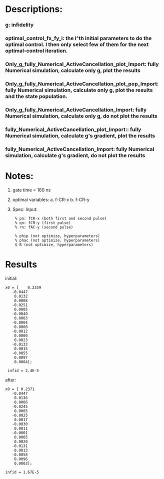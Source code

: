 # Descriptions:

### g: infidelity

### optimal_control_fx_fy_i: the i^th initial parameters to do the optimal control. I then only select few of them for the next optimal-control iteration.


### Only_g_fully_Numerical_ActiveCancellation_plot_Import: fully Numerical simulation, calculate  only g, plot the results

### Only_g_fully_Numerical_ActiveCancellation_plot_pop_Import: fully Numerical simulation, calculate  only g, plot the results and the state population.


### Only_g_fully_Numerical_ActiveCancellation_Import: fully Numerical simulation, calculate  only g, do not plot the results


### fully_Numerical_ActiveCancellation_plot_Import:: fully Numerical simulation, calculate  g's gradient, plot the results


### fully_Numerical_ActiveCancellation_Import: fully Numerical simulation, calculate  g's gradient, do not plot the results


# Notes:
1. gate time = 160 ns
2. optimal variables: 
a. f-CR-x
b. f-CR-y


3. Spec:
Input:

        % pn: fCR-x (both first and second pulse)
        % qn: fCR-y (first pulse)
        % rn: fAC-y (second pulse)

        % phip (not optimize, hyperparameters)
        % phac (not optimize, hyperparameters)
        $ B (not optimize, hyperparameters)


# Results

initial:

    x0 = [    0.2359
       -0.0447
        0.0132
        0.0008
       -0.0251
        0.0005
       -0.0040
        0.0003
       -0.0004
        0.0000
       -0.0012
        0.0000
        0.0023
       -0.0133
        0.0015
       -0.0055
        0.0097
        0.0004]; 
        
     infid = 2.4E-5

after:


    x0 = [ 0.2371
       -0.0447
        0.0136
        0.0006
       -0.0245
        0.0005
       -0.0025
        0.0017
       -0.0030
        0.0011
       -0.0001
        0.0005
        0.0020
       -0.0131
        0.0013
       -0.0058
        0.0096
        0.0003];
    
    infid = 1.67E-5
